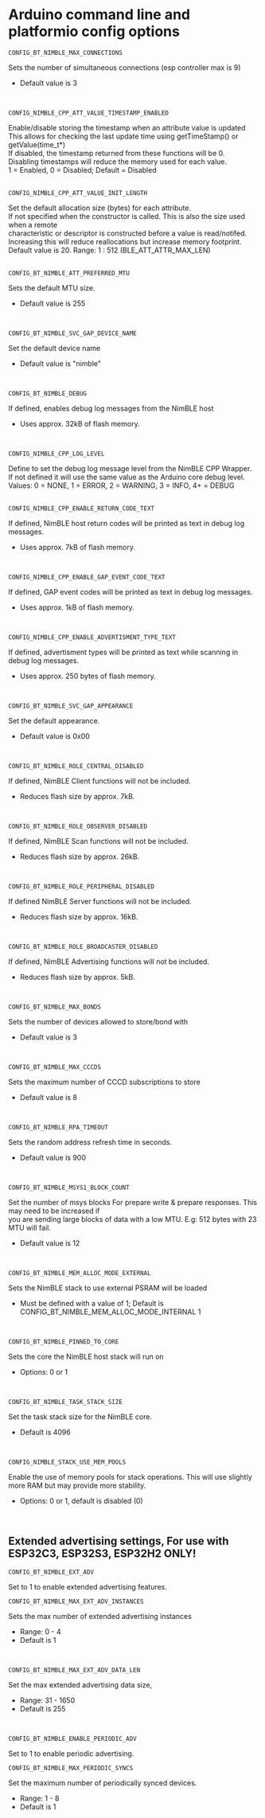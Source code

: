 # Arduino command line and platformio config options  

`CONFIG_BT_NIMBLE_MAX_CONNECTIONS`  

Sets the number of simultaneous connections (esp controller max is 9)  
- Default value is 3  
<br/>

`CONFIG_NIMBLE_CPP_ATT_VALUE_TIMESTAMP_ENABLED`

Enable/disable storing the timestamp when an attribute value is updated  
This allows for checking the last update time using getTimeStamp() or getValue(time_t*)  
If disabled, the timestamp returned from these functions will be 0.  
Disabling timestamps will reduce the memory used for each value.  
1 = Enabled, 0 = Disabled; Default = Disabled  
<br/>

`CONFIG_NIMBLE_CPP_ATT_VALUE_INIT_LENGTH`

Set the default allocation size (bytes) for each attribute.  
If not specified when the constructor is called. This is also the size used when a remote  
characteristic or descriptor is constructed before a value is read/notifed.  
Increasing this will reduce reallocations but increase memory footprint.  
Default value is 20. Range: 1 : 512 (BLE_ATT_ATTR_MAX_LEN)  
 <br/>
 
`CONFIG_BT_NIMBLE_ATT_PREFERRED_MTU`  

Sets the default MTU size.  
- Default value is 255  
<br/>

`CONFIG_BT_NIMBLE_SVC_GAP_DEVICE_NAME`  

Set the default device name  
- Default value is "nimble"  
<br/>

`CONFIG_BT_NIMBLE_DEBUG`   

If defined, enables debug log messages from the NimBLE host  
- Uses approx. 32kB of flash memory.  
<br/>

`CONFIG_NIMBLE_CPP_LOG_LEVEL`   

Define to set the debug log message level from the NimBLE CPP Wrapper.  
If not defined it will use the same value as the Arduino core debug level.  
Values: 0 = NONE, 1 = ERROR, 2 = WARNING, 3 = INFO, 4+ = DEBUG  
<br/>

`CONFIG_NIMBLE_CPP_ENABLE_RETURN_CODE_TEXT`  

If defined, NimBLE host return codes will be printed as text in debug log messages.  
- Uses approx. 7kB of flash memory.  
<br/>

`CONFIG_NIMBLE_CPP_ENABLE_GAP_EVENT_CODE_TEXT`  

If defined, GAP event codes will be printed as text in debug log messages.  
- Uses approx. 1kB of flash memory.  
<br/>

`CONFIG_NIMBLE_CPP_ENABLE_ADVERTISMENT_TYPE_TEXT`  

If defined, advertisment types will be printed as text while scanning in debug log messages.  
- Uses approx. 250 bytes of flash memory.  
<br/>

`CONFIG_BT_NIMBLE_SVC_GAP_APPEARANCE`  

Set the default appearance.  
- Default value is 0x00  
<br/>

`CONFIG_BT_NIMBLE_ROLE_CENTRAL_DISABLED`  
 
If defined, NimBLE Client functions will not be included.  
- Reduces flash size by approx. 7kB.  
<br/>

`CONFIG_BT_NIMBLE_ROLE_OBSERVER_DISABLED`  

If defined, NimBLE Scan functions will not be included.  
- Reduces flash size by approx. 26kB.  
<br/>

`CONFIG_BT_NIMBLE_ROLE_PERIPHERAL_DISABLED`  

If defined NimBLE Server functions will not be included.  
- Reduces flash size by approx. 16kB.  
<br/>

`CONFIG_BT_NIMBLE_ROLE_BROADCASTER_DISABLED`  

If defined, NimBLE Advertising functions will not be included.  
- Reduces flash size by approx. 5kB.  
<br/>

`CONFIG_BT_NIMBLE_MAX_BONDS`  

Sets the number of devices allowed to store/bond with  
- Default value is 3  
<br/>

`CONFIG_BT_NIMBLE_MAX_CCCDS`  

Sets the maximum number of CCCD subscriptions to store  
- Default value is 8  
<br/>

`CONFIG_BT_NIMBLE_RPA_TIMEOUT`  

Sets the random address refresh time in seconds.  
- Default value is 900  
<br/>

`CONFIG_BT_NIMBLE_MSYS1_BLOCK_COUNT`  

Set the number of msys blocks For prepare write & prepare responses. This may need to be increased if  
you are sending large blocks of data with a low MTU. E.g: 512 bytes with 23 MTU will fail.  
- Default value is 12  
<br/>

`CONFIG_BT_NIMBLE_MEM_ALLOC_MODE_EXTERNAL`  

Sets the NimBLE stack to use external PSRAM will be loaded  
- Must be defined with a value of 1; Default is CONFIG_BT_NIMBLE_MEM_ALLOC_MODE_INTERNAL 1  
<br/>

`CONFIG_BT_NIMBLE_PINNED_TO_CORE`  

Sets the core the NimBLE host stack will run on   
- Options: 0 or 1
<br/>

`CONFIG_BT_NIMBLE_TASK_STACK_SIZE`  

Set the task stack size for the NimBLE core.  
- Default is 4096  
<br/>

`CONFIG_NIMBLE_STACK_USE_MEM_POOLS`

 Enable the use of memory pools for stack operations. This will use slightly more RAM but may provide more stability.
 
- Options: 0 or 1, default is disabled (0)  
<br/>

## Extended advertising settings, For use with ESP32C3, ESP32S3, ESP32H2 ONLY!
 
`CONFIG_BT_NIMBLE_EXT_ADV`

Set to 1 to enable extended advertising features.
<br/>

`CONFIG_BT_NIMBLE_MAX_EXT_ADV_INSTANCES`

Sets the max number of extended advertising instances 
- Range: 0 - 4
- Default is 1
<br/>

`CONFIG_BT_NIMBLE_MAX_EXT_ADV_DATA_LEN`

Set the max extended advertising data size,
- Range: 31 - 1650
- Default is 255
<br/>

`CONFIG_BT_NIMBLE_ENABLE_PERIODIC_ADV`

Set to 1 to enable periodic advertising.
<br/>

`CONFIG_BT_NIMBLE_MAX_PERIODIC_SYNCS`

Set the maximum number of periodically synced devices.
- Range: 1 - 8
- Default is 1
